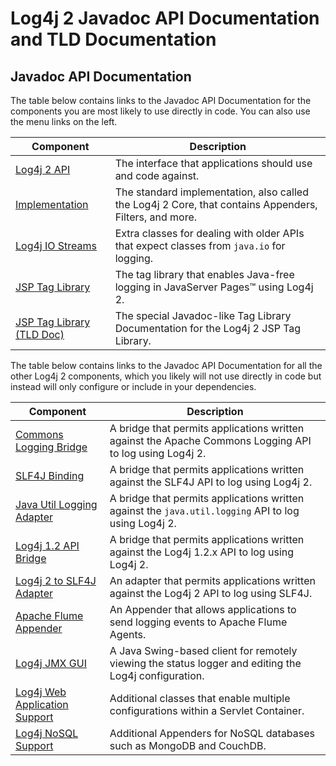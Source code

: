 <!-- vim: set syn=markdown : -->
<!--
    Licensed to the Apache Software Foundation (ASF) under one or more
    contributor license agreements.  See the NOTICE file distributed with
    this work for additional information regarding copyright ownership.
    The ASF licenses this file to You under the Apache License, Version 2.0
    (the "License"); you may not use this file except in compliance with
    the License.  You may obtain a copy of the License at

         http://www.apache.org/licenses/LICENSE-2.0

    Unless required by applicable law or agreed to in writing, software
    distributed under the License is distributed on an "AS IS" BASIS,
    WITHOUT WARRANTIES OR CONDITIONS OF ANY KIND, either express or implied.
    See the License for the specific language governing permissions and
    limitations under the License.
-->

# Log4j 2 Javadoc API Documentation and TLD Documentation

## Javadoc API Documentation

The table below contains links to the Javadoc API Documentation for the components you are most likely to use
directly in code. You can also use the menu links on the left.

Component | Description
--------- | -----------
[Log4j 2 API](log4j-api/apidocs/index.html) | The interface that applications should use and code against.
[Implementation](log4j-core/apidocs/index.html) | The standard implementation, also called the Log4j 2 Core, that contains Appenders, Filters, and more.
[Log4j IO Streams](log4j-iostreams/apidocs/index.html) | Extra classes for dealing with older APIs that expect classes from `java.io` for logging.
[JSP Tag Library](log4j-taglib/apidocs/index.html) | The tag library that enables Java-free logging in JavaServer Pages™ using Log4j 2.
[JSP Tag Library (TLD Doc)](log4j-taglib/tlddoc/index.html) | The special Javadoc-like Tag Library Documentation for the Log4j 2 JSP Tag Library.

The table below contains links to the Javadoc API Documentation for all the other Log4j 2 components, which you
likely will not use directly in code but instead will only configure or include in your dependencies.

Component | Description
--------- | -----------
[Commons Logging Bridge](log4j-jcl/apidocs/index.html) | A bridge that permits applications written against the Apache Commons Logging API to log using Log4j 2.
[SLF4J Binding](log4j-slf4j-impl/apidocs/index.html) | A bridge that permits applications written against the SLF4J API to log using Log4j 2.
[Java Util Logging Adapter](log4j-jul/apidocs/index.html) | A bridge that permits applications written against the `java.util.logging` API to log using Log4j 2.
[Log4j 1.2 API Bridge](log4j-1.2-api/apidocs/index.html) | A bridge that permits applications written against the Log4j 1.2.x API to log using Log4j 2.
[Log4j 2 to SLF4J Adapter](log4j-to-slf4j/apidocs/index.html) | An adapter that permits applications written against the Log4j 2 API to log using SLF4J.
[Apache Flume Appender](log4j-flume-ng/apidocs/index.html) | An Appender that allows applications to send logging events to Apache Flume Agents.
[Log4j JMX GUI](log4j-jmx-gui/apidocs/index.html) | A Java Swing-based client for remotely viewing the status logger and editing the Log4j configuration.
[Log4j Web Application Support](log4j-web/apidocs/index.html) | Additional classes that enable multiple configurations within a Servlet Container.
[Log4j NoSQL Support](log4j-nosql/apidocs/index.html) | Additional Appenders for NoSQL databases such as MongoDB and CouchDB.
